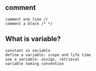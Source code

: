 ## comment
    comment one line //
    comment a block /* */

## What is variable?
    constant vs variable
    define a variable: scope and life time
    use a variable: assign, retrieval
    variable naming convention
